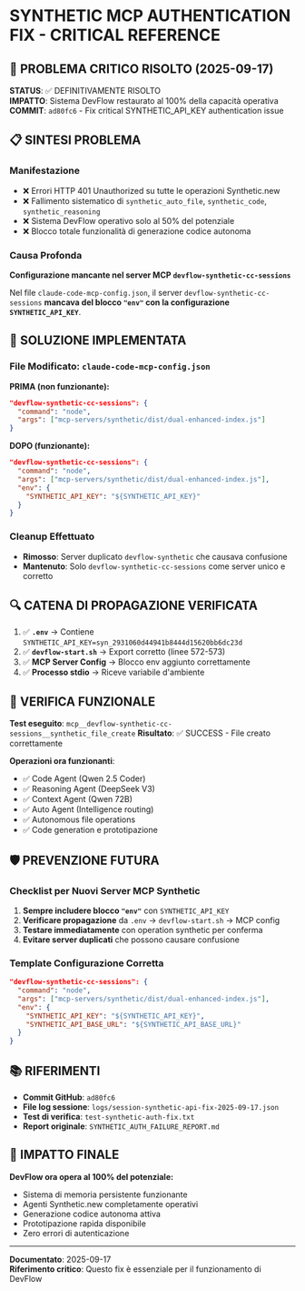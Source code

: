 # SYNTHETIC MCP AUTHENTICATION FIX - CRITICAL REFERENCE

## 🚨 PROBLEMA CRITICO RISOLTO (2025-09-17)

**STATUS**: ✅ DEFINITIVAMENTE RISOLTO  
**IMPATTO**: Sistema DevFlow restaurato al 100% della capacità operativa  
**COMMIT**: `ad80fc6` - Fix critical SYNTHETIC_API_KEY authentication issue

## 📋 SINTESI PROBLEMA

### Manifestazione
- ❌ Errori HTTP 401 Unauthorized su tutte le operazioni Synthetic.new
- ❌ Fallimento sistematico di `synthetic_auto_file`, `synthetic_code`, `synthetic_reasoning`
- ❌ Sistema DevFlow operativo solo al 50% del potenziale
- ❌ Blocco totale funzionalità di generazione codice autonoma

### Causa Profonda
**Configurazione mancante nel server MCP `devflow-synthetic-cc-sessions`**

Nel file `claude-code-mcp-config.json`, il server `devflow-synthetic-cc-sessions` **mancava del blocco `"env"` con la configurazione `SYNTHETIC_API_KEY`**.

## 🔧 SOLUZIONE IMPLEMENTATA

### File Modificato: `claude-code-mcp-config.json`

**PRIMA (non funzionante):**
```json
"devflow-synthetic-cc-sessions": {
  "command": "node",
  "args": ["mcp-servers/synthetic/dist/dual-enhanced-index.js"]
}
```

**DOPO (funzionante):**
```json
"devflow-synthetic-cc-sessions": {
  "command": "node", 
  "args": ["mcp-servers/synthetic/dist/dual-enhanced-index.js"],
  "env": {
    "SYNTHETIC_API_KEY": "${SYNTHETIC_API_KEY}"
  }
}
```

### Cleanup Effettuato
- **Rimosso**: Server duplicato `devflow-synthetic` che causava confusione
- **Mantenuto**: Solo `devflow-synthetic-cc-sessions` come server unico e corretto

## 🔍 CATENA DI PROPAGAZIONE VERIFICATA

1. ✅ **`.env`** → Contiene `SYNTHETIC_API_KEY=syn_2931060d44941b8444d15620bb6dc23d`
2. ✅ **`devflow-start.sh`** → Export corretto (linee 572-573)
3. ✅ **MCP Server Config** → Blocco env aggiunto correttamente  
4. ✅ **Processo stdio** → Riceve variabile d'ambiente

## 🧪 VERIFICA FUNZIONALE

**Test eseguito**: `mcp__devflow-synthetic-cc-sessions__synthetic_file_create`
**Risultato**: ✅ SUCCESS - File creato correttamente

**Operazioni ora funzionanti**:
- ✅ Code Agent (Qwen 2.5 Coder)
- ✅ Reasoning Agent (DeepSeek V3)  
- ✅ Context Agent (Qwen 72B)
- ✅ Auto Agent (Intelligence routing)
- ✅ Autonomous file operations
- ✅ Code generation e prototipazione

## 🛡️ PREVENZIONE FUTURA

### Checklist per Nuovi Server MCP Synthetic

1. **Sempre includere blocco `"env"`** con `SYNTHETIC_API_KEY`
2. **Verificare propagazione** da `.env` → `devflow-start.sh` → MCP config
3. **Testare immediatamente** con operation synthetic per conferma
4. **Evitare server duplicati** che possono causare confusione

### Template Configurazione Corretta
```json
"devflow-synthetic-cc-sessions": {
  "command": "node",
  "args": ["mcp-servers/synthetic/dist/dual-enhanced-index.js"],
  "env": {
    "SYNTHETIC_API_KEY": "${SYNTHETIC_API_KEY}",
    "SYNTHETIC_API_BASE_URL": "${SYNTHETIC_API_BASE_URL}"
  }
}
```

## 📚 RIFERIMENTI

- **Commit GitHub**: `ad80fc6`
- **File log sessione**: `logs/session-synthetic-api-fix-2025-09-17.json`
- **Test di verifica**: `test-synthetic-auth-fix.txt`
- **Report originale**: `SYNTHETIC_AUTH_FAILURE_REPORT.md`

## 🎯 IMPATTO FINALE

**DevFlow ora opera al 100% del potenziale:**
- Sistema di memoria persistente funzionante
- Agenti Synthetic.new completamente operativi
- Generazione codice autonoma attiva
- Prototipazione rapida disponibile
- Zero errori di autenticazione

---
**Documentato**: 2025-09-17  
**Riferimento critico**: Questo fix è essenziale per il funzionamento di DevFlow